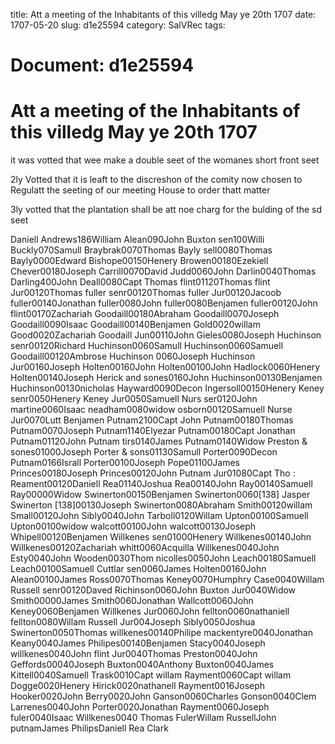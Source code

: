 title: Att a meeting of the Inhabitants of this villedg May ye 20th 1707
date: 1707-05-20
slug: d1e25594
category: SalVRec
tags: 




# Document: d1e25594


# Att a meeting of the Inhabitants of this villedg May ye 20th 1707 

it was votted that wee make a double seet of the womanes short front seet

2ly Votted that it is leaft to the discreshon of the comity now chosen to Regulatt the seeting of our meeting House to order thatt matter

3ly votted that the plantation shall be att noe charg for the bulding of the sd seet

Daniell Andrews186William Alean090John Buxton sen100Willi Buckly070Samull Braybrak0070Thomas Bayly sell0080Thomas Bayly0000Edward Bishope00150Henery Browen00180Ezekiell Chever00180Joseph Carrill0070David Judd0060John Darlin0040Thomas Darling400John Deall0080Capt Thomas flint01120Thomas flint Jur00120Thomas fuller senr00120Thomas fuller Jur00120Jacoob fuller00140Jonathan fuller0080John fuller0080Benjamen fuller00120John flint00170Zachariah Goodaill00180Abraham Goodaill0070Joseph Goodaill0090Isaac Goodaill00140Benjamen Gold0020willam Good0020Zachariah Goodaill Jun00110John Gieles0080Joseph Huchinson senr00120Richard Huchinson0060Samull Huchinson0060Samuell Goodaill00120Ambrose Huchinson 0060Joseph Huchinson Jur00160Joseph Holten00160John Holten00100John Hadlock0060Henery Holten00140Joseph Herick and sones0160John Huchinson00130Benjamen Huchinson00130nicholas Hayward0090Decon Ingersoll00150Henery Keney senr0050Henery Keney Jur0050Samuell Nurs ser0120John martine0060Isaac neadham0080widow osborn00120Samuell Nurse Jur0070Lutt Benjamen Putnam2100Capt John Putnam00180Thomas Putnam0070Joseph Putnam1140Elyezar Putnam00180Capt Jonathan Putnam01120John Putnam tirs0140James Putnam0140Widow Preston & sones01000Joseph Porter & sons01130Samull Porter0090Decon Putnam0166Israll Porter00100Joseph Pope01100James Princes00180Joseph Princes00120John Putnam Jur01080Capt Tho : Reament00120Daniell Rea01140Joshua Rea00140John Ray00140Samuell Ray00000Widow Swinerton00150Benjamen Swinerton0060[138] Jasper Swinerton [138]00130Joseph Swinerton0080Abraham Smith00120willam Small00120John Sibly0040John Tarboll0120Willam Upton00100Samuell Upton00100widow walcott00100John walcott00130Joseph Whipell00120Benjamen Willkenes sen01000Henery Willkenes00140John Willkenes00120Zachariah whitt0060Acquilla Willkenes0040John Esty0040John Wooden0030Thom nicolles0050John Leach00180Samuell Leach00100Samuell Cuttlar sen0060James Holten00160John Alean00100James Ross0070Thomas Keney0070Humphry Case0040Willam Russell senr00120Daved Richinson0060John Buxton Jur0040Widow Smith00000James Smith0060Jonathan Wallcott0060John Keney0060Benjamen Willkenes Jur0060John fellton0060nathaniell fellton0080Willam Russell Jur004Joseph Sibly0050Joshua Swinerton0050Thomas willkenes00140Philipe mackentyre0040Jonathan Keany0040James Philipes00140Benjamen Stacy0040Joseph willkenes0040John flint Jur0040Thomas Preston0040John Geffords00040Joseph Buxton0040Anthony Buxton0040James Kittell0040Samuell Trask0010Capt willam Rayment0060Capt willam Dogge0020Henery Hirick0020nathanell Rayment0016Joseph Hooker0020John Berry0020John Ganson0060Charles Gonson0040Clem Larrenes0040John Porter0020Jonathan Rayment0060Joseph fuler0040Isaac Willkenes0040 Thomas FulerWillam RussellJohn putnamJames PhilipsDaniell Rea Clark
